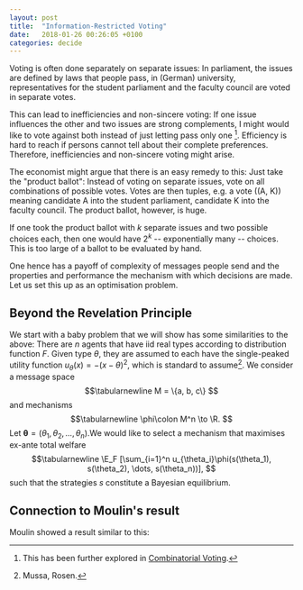 ```yaml
---
layout: post
title:  "Information-Restricted Voting"
date:   2018-01-26 00:26:05 +0100
categories: decide
---
```

Voting is often done separately on separate issues: In parliament, the issues are defined by laws that people pass, in (German) university, representatives for the student parliament and the faculty council are voted in separate votes.
<!--more-->
This can lead to inefficiencies and non-sincere voting: If one issue influences the other and two issues are strong complements, I might would like to vote against both instead of just letting pass only one [^1]. Efficiency is hard to reach if persons cannot tell about their complete preferences. Therefore, inefficiencies and non-sincere voting might arise. 

The economist might argue that there is an easy remedy to this: Just take the "product ballot": Instead of voting on separate issues, vote on all combinations of possible votes. Votes are then tuples, e.g. a vote \((A, K)\) meaning candidate A into the student parliament, candidate K into the faculty council. The product ballot, however, is huge. 

If one took the product ballot with $k$ separate issues and two possible choices each, then one would have $2^k$ -- exponentially many -- choices. This is too large of a ballot to be evaluated by hand. 

One hence has a payoff of complexity of messages people send and the properties and performance the mechanism with which decisions are made. Let us set this up as an optimisation problem.

## Beyond the Revelation Principle
We start with a baby problem that we will show has some similarities to the above: There are $n$ agents that have iid real types according to distribution function $F$. Given type $\theta$, they are assumed to each have the single-peaked utility function $u_\theta (x) = -(x-\theta)^2$, which is standard to assume[^2]. We consider a message space 
$$\tabularnewline
M = \{a, b, c\}
$$
and mechanisms
$$\tabularnewline
\phi\colon M^n \to \R. 
$$
Let $\mathbf{\theta} = (\theta_1, \theta_2, \dots, \theta_n)$.We would like to select a mechanism that maximises ex-ante total welfare
$$\tabularnewline
\E_F [\sum_{i=1}^n u_{\theta_i}\phi(s(\theta_1), s(\theta_2), \dots, s(\theta_n))],
$$
such that the strategies $s$ constitute a Bayesian equilibrium.

## Connection to Moulin's result
Moulin showed a result similar to this:



[^1]: This has been further explored in [Combinatorial Voting]().
[^2]: Mussa, Rosen.